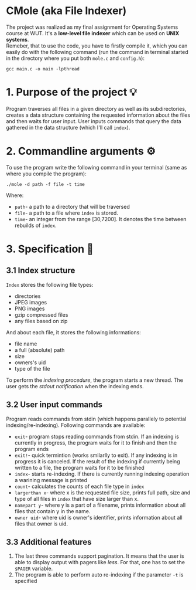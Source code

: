 # CMole (aka File Indexer)
The project was realized as my final assignment for Operating Systems course at WUT. It's a **low-level file indexer** which can be used on **UNIX systems**.\
Remeber, that to use the code, you have to firstly compile it, which you can easily do with the following command (run the command in terminal started in the directory where you put both `mole.c` and `config.h`):
```
gcc main.c -o main -lpthread
```
# 1. Purpose of the project 💡
Program traverses all files in a given directory as well as its subdirectories, creates a data structure containing the requested information about the files and then waits for user input. User inputs commands that query the data gathered in the data structure (which I'll call `index`).
# 2. Commandline arguments ⚙
To use the program write the following command in your terminal (same as where you compile the program): 
```
./mole -d path -f file -t time
```
Where:
- `path`- a path to a directory that will be traversed
- `file`- a path to a file where `index` is stored.
- `time`- an integer from the range [30,7200]. It denotes the time between rebuilds of `index`.

# 3. Specification 📄
## 3.1 Index structure
`Index` stores the following file types:
- directories
- JPEG images
- PNG images
- gzip compressed files
- any files based on zip 
<p>
And about each file, it stores the following informations:
</p>

- file name
- a full (absolute) path
- size
- owners's uid
- type of the file

To perform the *indexing procedure*, the program starts a new thread. The user gets the *stdout notification* when the indexing ends.
## 3.2 User input commands
Program reads commands from stdin (which happens parallely to potential indexing/re-indexing). Following commands are available:
- `exit`- program stops reading commands from stdin. If an indexing is currently in progress, the program waits for it to finish and then the program ends
- `exit!`- quick termintion (works smilarlly to exit). If any indexing is in progress it is canceled. If the result of the indexing if currently being written to a file, the program waits for it to be finished
- `index`- starts re-indexing. If there is currently running indexing operation a warining message is printed
- `count`- calculates the counts of each file type in `index` 
- `largerthan x`- where x is the requested file size, prints full path, size and type of all files in `index` that have size larger than x.
- `namepart y`- where y is a part of a filename, prints information about all files that contain y in the name.
- `owner uid`- where uid is owner's identifier, prints information about all files that owner is uid.
## 3.3 Additional features
1. The last three commands support pagination. It means that the user is able to display output with pagers like *less*. For that, one has to set the `$PAGER` variable.
2. The program is able to perform auto re-indexing if the parameter `-t` is specified
